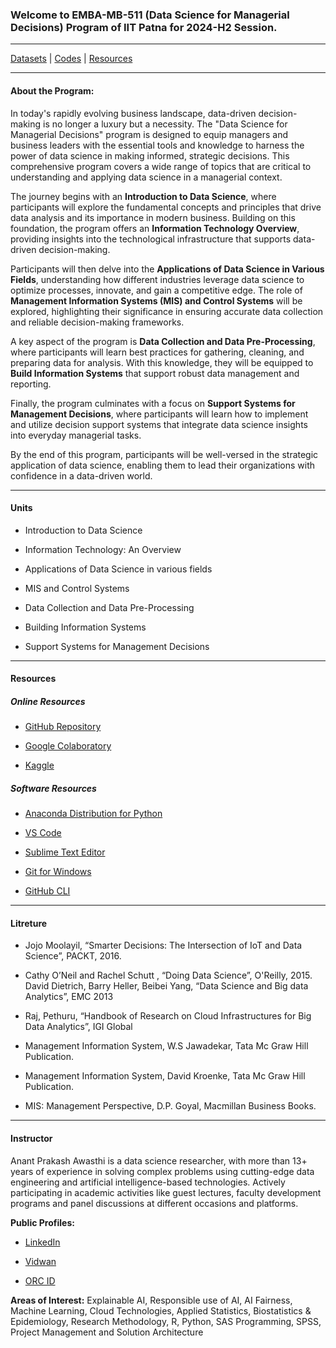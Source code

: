### Welcome to EMBA-MB-511 (Data Science for Managerial Decisions) Program of IIT Patna for 2024-H2 Session.

---

[Datasets](Datasets) | [Codes](Codes) | [Resources](Resources)

---

#### About the Program:

In today's rapidly evolving business landscape, data-driven decision-making is no longer a luxury but a necessity. The "Data Science for Managerial Decisions" program is designed to equip managers and business leaders with the essential tools and knowledge to harness the power of data science in making informed, strategic decisions. This comprehensive program covers a wide range of topics that are critical to understanding and applying data science in a managerial context.

The journey begins with an **Introduction to Data Science**, where participants will explore the fundamental concepts and principles that drive data analysis and its importance in modern business. Building on this foundation, the program offers an **Information Technology Overview**, providing insights into the technological infrastructure that supports data-driven decision-making.

Participants will then delve into the **Applications of Data Science in Various Fields**, understanding how different industries leverage data science to optimize processes, innovate, and gain a competitive edge. The role of **Management Information Systems (MIS) and Control Systems** will be explored, highlighting their significance in ensuring accurate data collection and reliable decision-making frameworks.

A key aspect of the program is **Data Collection and Data Pre-Processing**, where participants will learn best practices for gathering, cleaning, and preparing data for analysis. With this knowledge, they will be equipped to **Build Information Systems** that support robust data management and reporting.

Finally, the program culminates with a focus on **Support Systems for Management Decisions**, where participants will learn how to implement and utilize decision support systems that integrate data science insights into everyday managerial tasks.

By the end of this program, participants will be well-versed in the strategic application of data science, enabling them to lead their organizations with confidence in a data-driven world.

---

#### Units

- Introduction to Data Science

- Information Technology: An Overview

- Applications of Data Science in various fields

- MIS and Control Systems

- Data Collection and Data Pre-Processing 

- Building Information Systems

- Support Systems for Management Decisions

---

#### Resources

##### Online Resources

- [GitHub Repository](https://github.com/anantawasthi/2024H2-IITP-EMBA-MB511)

- [Google Colaboratory](https://colab.research.google.com/)

- [Kaggle](https://www.kaggle.com/)

##### Software Resources

- [Anaconda Distribution for Python](https://www.anaconda.com/download)

- [VS Code](https://code.visualstudio.com/download)

- [Sublime Text Editor](https://download.sublimetext.com/Sublime%20Text%20Build%203211%20x64%20Setup.exe)

- [Git for Windows](https://git-scm.com/download/win)

- [GitHub CLI](https://cli.github.com/)

---

#### Litreture

- Jojo Moolayil, “Smarter Decisions: The Intersection of IoT and Data Science”, PACKT, 2016.

- Cathy O’Neil and Rachel Schutt , “Doing Data Science”, O'Reilly, 2015.
  David Dietrich, Barry Heller, Beibei Yang, “Data Science and Big data Analytics”, EMC 2013

- Raj, Pethuru, “Handbook of Research on Cloud Infrastructures for Big Data Analytics”, IGI Global

- Management Information System, W.S Jawadekar, Tata Mc Graw Hill Publication. 

- Management Information System, David Kroenke, Tata Mc Graw Hill Publication. 

- MIS: Management Perspective, D.P. Goyal, Macmillan Business Books. 

---

#### **Instructor**

Anant Prakash Awasthi is a data science researcher, with more than 13+ years of experience in solving complex problems using cutting-edge data engineering and artificial intelligence-based technologies. Actively participating in academic activities like guest lectures, faculty development programs and panel discussions at different occasions and platforms.   

**Public Profiles:**

- [LinkedIn](https://www.linkedin.com/in/anantawasthi/)

- [Vidwan](https://vidwan.inflibnet.ac.in/profile/373088)

- [ORC ID](https://orcid.org/0000-0001-7793-8521)

**Areas of Interest:** Explainable AI, Responsible use of AI, AI Fairness, Machine Learning, Cloud Technologies, Applied Statistics, Biostatistics & Epidemiology, Research Methodology, R, Python, SAS Programming, SPSS, Project Management and Solution Architecture
